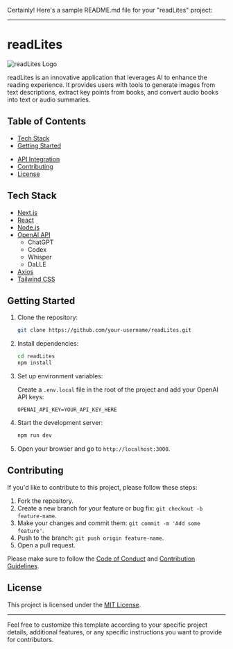 Certainly! Here's a sample README.md file for your "readLites" project:

---

# readLites

![readLites Logo](./public/logo.png)

readLites is an innovative application that leverages AI to enhance the reading experience. It provides users with tools to generate images from text descriptions, extract key points from books, and convert audio books into text or audio summaries.

## Table of Contents

<!-- - [Features](#features) -->
- [Tech Stack](#tech-stack)
- [Getting Started](#getting-started)
<!-- - [Usage](#usage) -->
- [API Integration](#api-integration)
- [Contributing](#contributing)
- [License](#license)
<!-- 
## Features

- **Image Generation**: Create visual representations of people or places from textual descriptions.
- **Book Summarization**: Generate concise summaries or key points from book titles.
- **Audio Processing**: Convert audio books into text for further processing or listen to audio summaries.
- **User-Friendly Interface**: Intuitive UI for seamless interaction. -->

## Tech Stack

- [Next.js](https://nextjs.org/)
- [React](https://reactjs.org/)
- [Node.js](https://nodejs.org/)
- [OpenAI API](https://platform.openai.com/)
  - ChatGPT
  - Codex
  - Whisper
  - DaLLE
- [Axios](https://axios-http.com/)
- [Tailwind CSS](https://tailwindcss.com/)

## Getting Started

1. Clone the repository:

   ```bash
   git clone https://github.com/your-username/readLites.git
   ```

2. Install dependencies:

   ```bash
   cd readLites
   npm install
   ```

3. Set up environment variables:
   
   Create a `.env.local` file in the root of the project and add your OpenAI API keys:

   ```env
   OPENAI_API_KEY=YOUR_API_KEY_HERE
   ```

4. Start the development server:

   ```bash
   npm run dev
   ```

5. Open your browser and go to `http://localhost:3000`.
<!-- 
## Usage

- **Image Generation**: Enter a description and click "Generate Image" to visualize a person or place.
- **Book Summarization**: Provide a book title and click "Generate Summary" to get key points or a summary.
- **Audio Processing**: Upload an audio book and choose to get a text summary or listen to an audio summary.

## API Integration

This project integrates with several OpenAI models:

- **ChatGPT**: For generating text-based responses and interactions.
- **Codex**: To assist with natural language processing and responses.
- **Whisper**: For automatic speech recognition (ASR) to process audio.
- **DaLLE**: To generate images from textual prompts. 

Please make sure to obtain API keys for each respective model and set them in your environment variables.

-->
## Contributing

If you'd like to contribute to this project, please follow these steps:

1. Fork the repository.
2. Create a new branch for your feature or bug fix: `git checkout -b feature-name`.
3. Make your changes and commit them: `git commit -m 'Add some feature'`.
4. Push to the branch: `git push origin feature-name`.
5. Open a pull request.

Please make sure to follow the [Code of Conduct](CODE_OF_CONDUCT.md) and [Contribution Guidelines](CONTRIBUTING.md).

## License

This project is licensed under the [MIT License](LICENSE).

---

Feel free to customize this template according to your specific project details, additional features, or any specific instructions you want to provide for contributors.
